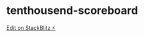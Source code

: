 # tenthousend-scoreboard

[Edit on StackBlitz ⚡️](https://stackblitz.com/edit/stackblitz-starters-shipjz)